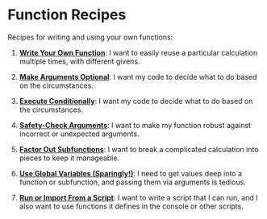 # Function Recipes

Recipes for writing and using your own functions:

1. [**Write Your Own Function**](writing-functions.md): I want to easily reuse a particular calculation multiple times, with different givens.

1. [**Make Arguments Optional**](optional-args.md): I want my code to decide what to do based on the circumstances.

1. [**Execute Conditionally**](conditionals.md): I want my code to decide what to do based on the circumstances.

1. [**Safety-Check Arguments**](safety-check.md): I want to make my function robust against incorrect or unexpected arguments.

1. [**Factor Out Subfunctions**](factoring.md): I want to break a complicated calculation into pieces to keep it manageable.

1. [**Use Global Variables (Sparingly!)**](globals.md): I need to get values deep into a function or subfunction, and passing them via arguments is tedious.

1. [**Run or Import From a Script**](run-or-import.md): I want to write a script that I can run, and I also want to use functions it defines in the console or other scripts.
